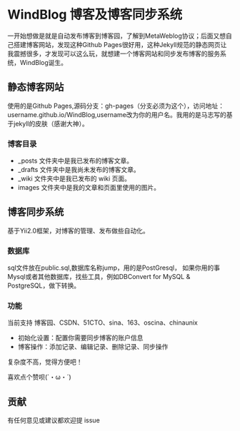 # WindBlog 博客及博客同步系统
一开始想做是就是自动发布博客到博客园，了解到MetaWeblog协议；后面又想自己搭建博客网站，发现这种Github Pages很好用，这种Jekyll规范的静态网页让我震撼很多，才发现可以这么玩，就想建一个博客网站和同步发布博客的服务系统，WindBlog诞生。


## 静态博客网站
使用的是Github Pages,源码分支：gh-pages（分支必须为这个），访问地址：username.github.io/WindBlog,username改为你的用户名。我用的是马志写的基于jekyll的皮肤（感谢大神）。
### 博客目录
- _posts 文件夹中是我已发布的博客文章。
-  _drafts 文件夹中是我尚未发布的博客文章。
-  _wiki 文件夹中是我已发布的 wiki 页面。
-  images 文件夹中是我的文章和页面里使用的图片。

## 博客同步系统
基于Yii2.0框架，对博客的管理、发布做些自动化。

### 数据库
sql文件放在public.sql,数据库名称jump，用的是PostGresql，
如果你用的事Mysql或者其他数据库，找些工具，例如DBConvert for MySQL & PostgreSQL，做下转换。

### 功能
当前支持 博客园、CSDN、51CTO、sina、163、oscina、chinaunix
- 初始化设置：配置你需要同步博客的账户信息
- 博客操作：添加记录、编辑记录、删除记录、同步操作

复杂度不高，觉得方便吧！

<!-- ## 赞助 -->

喜欢点个赞呗(`・ω・´)

<!-- <img src="https://files.cnblogs.com/files/followyou/zfb.bmp" width="256" height="350" style="display:inline;"> -->
<!-- <img src="https://files.cnblogs.com/files/followyou/wx.bmp" width="256" height="350" style="display:inline;"> -->

## 贡献

有任何意见或建议都欢迎提 issue

